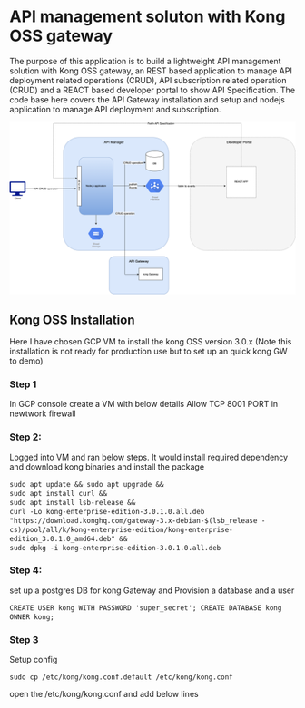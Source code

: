 # API management soluton with Kong OSS gateway

The purpose of this application is to build a lightweight API management solution with Kong OSS gateway, an REST based application to manage API deployment related operations (CRUD), API subscription related operation (CRUD) and a REACT based developer portal to show API Specification. 
The code base here covers the API Gateway installation and setup and nodejs application to manage API deployment and subscription.

<div align="center">
    <img src="arch1.png">
</div>

## Kong OSS Installation

Here I have chosen GCP VM to install the kong OSS version 3.0.x (Note this installation is not ready for production use but to set up an quick kong GW to demo)

### Step 1
In GCP console create a VM with below details
Allow TCP 8001 PORT in newtwork firewall
    
### Step 2:
Logged into VM and ran below steps. It would install required dependency and download kong binaries and install the package

```
sudo apt update && sudo apt upgrade &&
sudo apt install curl &&
sudo apt install lsb-release &&
curl -Lo kong-enterprise-edition-3.0.1.0.all.deb "https://download.konghq.com/gateway-3.x-debian-$(lsb_release -cs)/pool/all/k/kong-enterprise-edition/kong-enterprise-edition_3.0.1.0_amd64.deb" &&
sudo dpkg -i kong-enterprise-edition-3.0.1.0.all.deb
``` 

### Step 4:
set up a postgres DB for kong Gateway and Provision a database and a user 

```
CREATE USER kong WITH PASSWORD 'super_secret'; CREATE DATABASE kong OWNER kong;
```
    
### Step 3
Setup config

```
sudo cp /etc/kong/kong.conf.default /etc/kong/kong.conf
```

open the /etc/kong/kong.conf and add below lines
